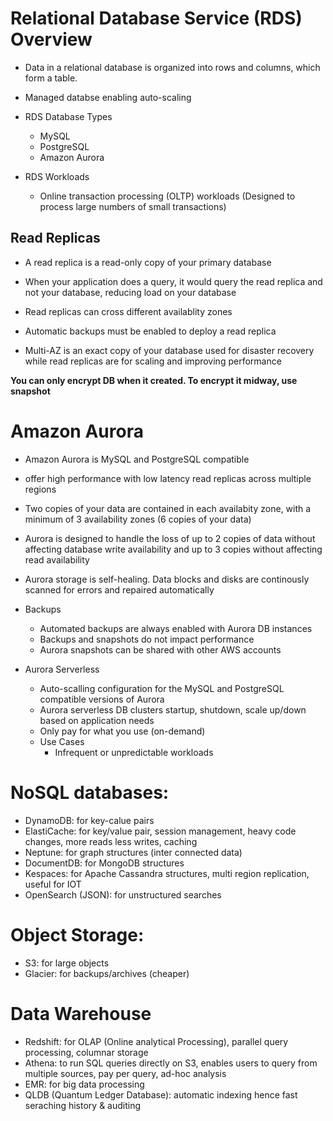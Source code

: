 # Relational Database Service (RDS) Overview
- Data in a relational database is organized into rows and columns, which form a table.
- Managed databse enabling auto-scaling

- RDS Database Types
  - MySQL
  - PostgreSQL
  - Amazon Aurora

- RDS Workloads
  - Online transaction processing (OLTP) workloads (Designed to process large numbers of small transactions)

## Read Replicas
- A read replica is a read-only copy of your primary database
- When your application does a query, it would query the read replica and not your database, reducing load on your database
- Read replicas can cross different availablity zones
- Automatic backups must be enabled to deploy a read replica

- Multi-AZ is an exact copy of your database used for disaster recovery while read replicas are for scaling and improving performance

**You can only encrypt DB when it created. To encrypt it midway, use snapshot**

# Amazon Aurora

- Amazon Aurora is MySQL and PostgreSQL compatible
- offer high performance with low latency read replicas across multiple regions
- Two copies of your data are contained in each availabity zone, with a minimum of 3 availability zones (6 copies of your data)
- Aurora is designed to handle the loss of up to 2 copies of data without affecting database write availability and up to 3 copies without affecting read availability
- Aurora storage is self-healing.  Data blocks and disks are continously scanned for errors and repaired automatically

- Backups
    - Automated backups are always enabled with Aurora DB instances
    - Backups and snapshots do not impact performance
    - Aurora snapshots can be shared with other AWS accounts

- Aurora Serverless
    - Auto-scalling configuration for the MySQL and PostgreSQL compatible versions of Aurora
    - Aurora serverless DB clusters startup, shutdown, scale up/down based on application needs
    - Only pay for what you use (on-demand)
    - Use Cases
        - Infrequent or unpredictable workloads


# NoSQL databases:
- DynamoDB: for key-calue pairs
- ElastiCache: for key/value pair, session management, heavy code changes, more reads less writes, caching
- Neptune: for graph structures (inter connected data)
- DocumentDB: for MongoDB structures
- Kespaces: for Apache Cassandra structures, multi region replication, useful for IOT
- OpenSearch (JSON): for unstructured searches

# Object Storage:
- S3: for large objects
- Glacier: for backups/archives (cheaper)

# Data Warehouse
- Redshift: for OLAP (Online analytical Processing), parallel query processing, columnar storage
- Athena: to run SQL queries directly on S3, enables users to query from multiple sources, pay per query, ad-hoc analysis
- EMR: for big data processing
- QLDB (Quantum Ledger Database): automatic indexing hence fast seraching history & auditing
